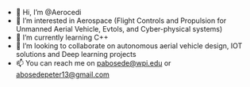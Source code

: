- 👋 Hi, I’m @Aerocedi
- 👀 I’m interested in Aerospace (Flight Controls and Propulsion for Unmanned Aerial Vehicle, Evtols, and Cyber-physical systems)
- 🌱 I’m currently learning C++
- 💞️ I’m looking to collaborate on autonomous aerial vehicle design, IOT solutions and Deep learning projects
- 📫 You can reach me on pabosede@wpi.edu or abosedepeter13@gmail.com

<!---
Aerocedi/Aerocedi is a ✨ special ✨ repository because its `README.md` (this file) appears on your GitHub profile.
You can click the Preview link to take a look at your changes.
--->
